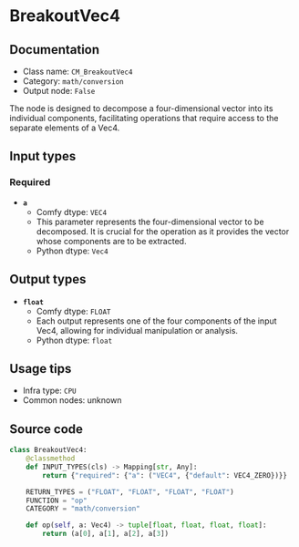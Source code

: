 # BreakoutVec4
## Documentation
- Class name: `CM_BreakoutVec4`
- Category: `math/conversion`
- Output node: `False`

The node is designed to decompose a four-dimensional vector into its individual components, facilitating operations that require access to the separate elements of a Vec4.
## Input types
### Required
- **`a`**
    - Comfy dtype: `VEC4`
    - This parameter represents the four-dimensional vector to be decomposed. It is crucial for the operation as it provides the vector whose components are to be extracted.
    - Python dtype: `Vec4`
## Output types
- **`float`**
    - Comfy dtype: `FLOAT`
    - Each output represents one of the four components of the input Vec4, allowing for individual manipulation or analysis.
    - Python dtype: `float`
## Usage tips
- Infra type: `CPU`
- Common nodes: unknown


## Source code
```python
class BreakoutVec4:
    @classmethod
    def INPUT_TYPES(cls) -> Mapping[str, Any]:
        return {"required": {"a": ("VEC4", {"default": VEC4_ZERO})}}

    RETURN_TYPES = ("FLOAT", "FLOAT", "FLOAT", "FLOAT")
    FUNCTION = "op"
    CATEGORY = "math/conversion"

    def op(self, a: Vec4) -> tuple[float, float, float, float]:
        return (a[0], a[1], a[2], a[3])

```
